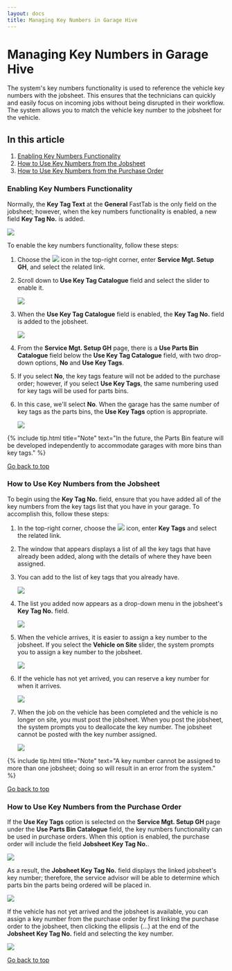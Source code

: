 ```yaml
---
layout: docs
title: Managing Key Numbers in Garage Hive
---
```


<a name="top"></a>

# Managing Key Numbers in Garage Hive

The system's key numbers functionality is used to reference the vehicle key numbers with the jobsheet. This ensures that the technicians can quickly and easily focus on incoming jobs without being disrupted in their workflow. The system allows you to match the vehicle key number to the jobsheet for the vehicle.

## In this article

1. [Enabling Key Numbers Functionality](#enabling-key-numbers-functionality)
2. [How to Use Key Numbers from the Jobsheet](#how-to-use-key-numbers-from-the-jobsheet)
3. [How to Use Key Numbers from the Purchase Order](#how-to-use-key-numbers-from-the-purchase-order)

### Enabling Key Numbers Functionality
Normally, the **Key Tag Text** at the **General** FastTab is the only field on the jobsheet; however, when the key numbers functionality is enabled, a new field **Key Tag No.** is added.

![](media/garagehive-managing-key-numbers1.png)

To enable the key numbers functionality, follow these steps:
1. Choose the ![](media/search_icon.png) icon in the top-right corner, enter **Service Mgt. Setup GH**, and select the related link.
2. Scroll down to **Use Key Tag Catalogue** field and select the slider to enable it.

   ![](media/garagehive-managing-key-numbers2.gif)

3. When the **Use Key Tag Catalogue** field is enabled, the **Key Tag No.** field is added to the jobsheet.

   ![](media/garagehive-managing-key-numbers3.png)

4. From the **Service Mgt. Setup GH** page, there is a **Use Parts Bin Catalogue** field below the **Use Key Tag Catalogue** field, with two drop-down options, **No** and **Use Key Tags**.
5. If you select **No**, the key tags feature will not be added to the purchase order; however, if you select **Use Key Tags**, the same numbering used for key tags will be used for parts bins.
6. In this case, we'll select **No**. When the garage has the same number of key tags as the parts bins, the **Use Key Tags** option is appropriate.

   ![](media/garagehive-managing-key-numbers4.gif)

{% include tip.html title="Note" text="In the future, the Parts Bin feature will be developed independently to accommodate garages with more bins than key tags." %}


[Go back to top](#top)

### How to Use Key Numbers from the Jobsheet
To begin using the **Key Tag No.** field, ensure that you have added all of the key numbers from the key tags list that you have in your garage. To accomplish this, follow these steps:
1. In the top-right corner, choose the ![](media/search_icon.png) icon, enter **Key Tags** and select the related link.
2. The window that appears displays a list of all the key tags that have already been added, along with the details of where they have been assigned.
3. You can add to the list of key tags that you already have.

   ![](media/garagehive-managing-key-numbers5.gif)

3. The list you added now appears as a drop-down menu in the jobsheet's **Key Tag No.** field.

   ![](media/garagehive-managing-key-numbers6.gif)   

4. When the vehicle arrives, it is easier to assign a key number to the jobsheet. If you select the **Vehicle on Site** slider, the system prompts you to assign a key number to the jobsheet.

   ![](media/garagehive-managing-key-numbers7.gif)

5. If the vehicle has not yet arrived, you can reserve a key number for when it arrives.

   ![](media/garagehive-managing-key-numbers8.gif)

6. When the job on the vehicle has been completed and the vehicle is no longer on site, you must post the jobsheet. When you post the jobsheet, the system prompts you to deallocate the key number. The jobsheet cannot be posted with the key number assigned.

   ![](media/garagehive-managing-key-numbers9.gif)

{% include tip.html title="Note" text="A key number cannot be assigned to more than one jobsheet; doing so will result in an error from the system." %}


[Go back to top](#top)

### How to Use Key Numbers from the Purchase Order
If the **Use Key Tags** option is selected on the **Service Mgt. Setup GH** page under the **Use Parts Bin Catalogue** field, the key numbers functionality can be used in purchase orders. When this option is enabled, the purchase order will include the field **Jobsheet Key Tag No.**.

![](media/garagehive-managing-key-numbers10.gif)

As a result, the **Jobsheet Key Tag No.** field displays the linked jobsheet's key number; therefore, the service advisor will be able to determine which parts bin the parts being ordered will be placed in.

![](media/garagehive-managing-key-numbers11.png)

If the vehicle has not yet arrived and the jobsheet is available, you can assign a key number from the purchase order by first linking the purchase order to the jobsheet, then clicking the ellipsis (...) at the end of the **Jobsheet Key Tag No.** field and selecting the key number.

![](media/garagehive-managing-key-numbers12.gif)


[Go back to top](#top)

